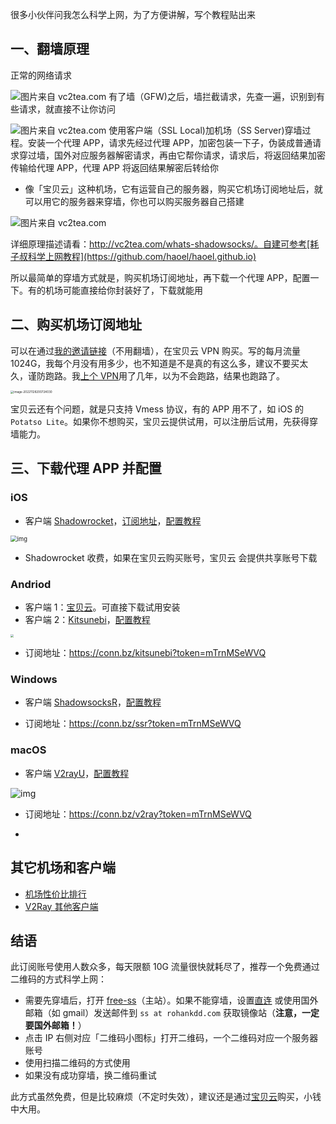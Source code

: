 很多小伙伴问我怎么科学上网，为了方便讲解，写个教程贴出来

<!--有时候，我们需要一个突破点。我知道很多小伙伴想穿墙，却苦于没有门路。所以额外买了一个账号，领小伙伴们入门。-->

## 一、翻墙原理

正常的网络请求

![图片来自 vc2tea.com](https://deppwang.oss-cn-beijing.aliyuncs.com/blog/20221128203043.png)
有了墙（GFW)之后，墙拦截请求，先查一遍，识别到有些请求，就直接不让你访问

![图片来自 vc2tea.com](https://deppwang.oss-cn-beijing.aliyuncs.com/blog/20221128203113.png)
使用客户端（SSL Local)加机场（SS Server)穿墙过程。安装一个代理 APP，请求先经过代理 APP，加密包装一下子，伪装成普通请求穿过墙，国外对应服务器解密请求，再由它帮你请求，请求后，将返回结果加密传输给代理 APP，代理 APP 将返回结果解密后转给你

- 像「宝贝云」这种机场，它有运营自己的服务器，购买它机场订阅地址后，就可以用它的服务器来穿墙，你也可以购买服务器自己搭建

![图片来自 vc2tea.com](http://vc2tea.com/public/upload/whats-shadowsocks-04.png)

详细原理描述请看：http://vc2tea.com/whats-shadowsocks/。自建可参考[耗子叔科学上网教程](https://github.com/haoel/haoel.github.io)

所以最简单的穿墙方式就是，购买机场订阅地址，再下载一个代理 APP，配置一下。有的机场可能直接给你封装好了，下载就能用

## 二、购买机场订阅地址

可以在通过[我的邀请链接](https://v3ssy.xyz/#/register?code=jTQRsoYP)（不用翻墙），在宝贝云 VPN 购买。写的每月流量 1024G，我每个月没有用多少，也不知道是不是真的有这么多，建议不要买太久，谨防跑路。我[上个 VPN](http://netboost.co/)用了几年，以为不会跑路，结果也跑路了。

<img src="https://deppwang.oss-cn-beijing.aliyuncs.com/blog/20221128200724.png" alt="image-20221128200724030" style="zoom: 33%;" />

宝贝云还有个问题，就是只支持 Vmess 协议，有的 APP 用不了，如 iOS 的 `Potatso Lite`。如果你不想购买，宝贝云提供试用，可以注册后试用，先获得穿墙能力。

## 三、下载代理 APP 并配置

### iOS

- 客户端 [Shadowrocket](https://apps.apple.com/us/app/shadowrocket/id932747118)，[订阅地址](https://222219.xyz/api/v1/client/subscribe?token=82ec762015381b1e6580f1a587f2f7c3)，[配置教程](https://netboost.co/docs/ios/shadowrocket.html)

<p><img src="https://deppwang.oss-cn-beijing.aliyuncs.com/blog/2020-06-15-061339.png" alt="img" style="zoom:67%;" /></p>

* Shadowrocket 收费，如果在宝贝云购买账号，宝贝云 会提供共享账号下载

### Andriod

- 客户端 1：[宝贝云](https://www.lanzoux.com/iBYj00ah66sd)。可直接下载试用安装
- 客户端 2：[Kitsunebi](https://github.com/eycorsican/kitsunebi-android/releases)，[配置教程](https://hijk.art/kitsunebi-android-config-tutorial/)

<p><img src="https://deppwang.oss-cn-beijing.aliyuncs.com/blog/2020-06-15-060912.jpg" style="zoom: 33%;" /></p>


* 订阅地址：https://conn.bz/kitsunebi?token=mTrnMSeWVQ

### Windows

- 客户端 [ShadowsocksR](https://github.com/shadowsocksrr/shadowsocksr-csharp/releases)，[配置教程](https://hijk.art/shadowsocksr-ssr-windows-client-config-tutorial/)

* 订阅地址：https://conn.bz/ssr?token=mTrnMSeWVQ

### macOS 

- 客户端 [V2rayU](https://github.com/yanue/V2rayU/releases)，[配置教程](https://hijk.art/v2rayu-config-tutorial/)

![img](https://deppwang.oss-cn-beijing.aliyuncs.com/blog/2020-06-15-061144.png)

- 订阅地址：https://conn.bz/v2ray?token=mTrnMSeWVQ

* 

 <!--Apple ID: `red at sscloud.co`，密码: `JzznjdGf6frOcA5WgkPb` 登陆 Apple Store，搜索安装 Shadowrocket（安装完成后，请切换为自己 Apple ID）。-->

## 其它机场和客户端

- [机场性价比排行](https://duangks.com/index.php/4.html)
- [V2Ray 其他客户端](https://tlanyan.me/v2ray-clients-download/)

## 结语

此订阅账号使用人数众多，每天限额 10G 流量很快就耗尽了，推荐一个免费通过二维码的方式科学上网：

* 需要先穿墙后，打开 [free-ss](https://free-ss.site/)（主站）。如果不能穿墙，设置[直连](https://free-ss.site/v/direct_access.png) 或使用国外邮箱（如 gmail）发送邮件到 `ss at rohankdd.com` 获取镜像站（**注意，一定要国外邮箱！**）
* 点击 IP 右侧对应「二维码小图标」打开二维码，一个二维码对应一个服务器账号
* 使用扫描二维码的方式使用
* 如果没有成功穿墙，换二维码重试

此方式虽然免费，但是比较麻烦（不定时失效），建议还是通过[宝贝云](https://v3ssy.xyz/#/register?code=jTQRsoYP)购买，小钱中大用。
